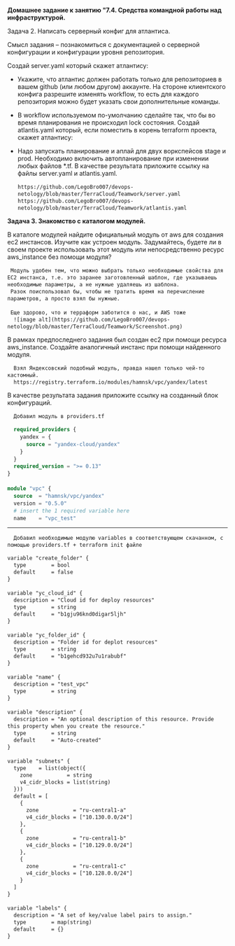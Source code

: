 **Домашнее задание к занятию "7.4. Средства командной работы над инфраструктурой.**

Задача 2. Написать серверный конфиг для атлантиса.

Смысл задания – познакомиться с документацией о серверной конфигурации и конфигурации уровня репозитория.

Создай server.yaml который скажет атлантису:

- Укажите, что атлантис должен работать только для репозиториев в вашем github (или любом другом) аккаунте.
На стороне клиентского конфига разрешите изменять workflow, то есть для каждого репозитория можно будет указать свои дополнительные команды.
- В workflow используемом по-умолчанию сделайте так, что бы во время планирования не происходил lock состояния.
Создай atlantis.yaml который, если поместить в корень terraform проекта, скажет атлантису:

- Надо запускать планирование и аплай для двух воркспейсов stage и prod.
Необходимо включить автопланирование при изменении любых файлов *.tf.
В качестве результата приложите ссылку на файлы server.yaml и atlantis.yaml.

      https://github.com/LegoBro007/devops-netology/blob/master/TerraCloud/Teamwork/server.yaml
      https://github.com/LegoBro007/devops-netology/blob/master/TerraCloud/Teamwork/atlantis.yaml

**Задача 3. Знакомство с каталогом модулей.**

В каталоге модулей найдите официальный модуль от aws для создания ec2 инстансов.
Изучите как устроен модуль. Задумайтесь, будете ли в своем проекте использовать этот модуль или непосредственно ресурс aws_instance без помощи модуля?

     Модуль удобен тем, что можно выбрать только необходимые свойства для EC2 инстанса, т.е. это заранее заготовленный шаблон, где указываешь необходимые параметры, а не нужные удаляешь из шаблона.
     Разок поиспользовал бы, чтобы не тратить время на перечисление параметров, а просто взял бы нужные.
     
     Еще здорово, что и терраформ заботится о нас, и AWS тоже 
      ![image alt](https://github.com/LegoBro007/devops-netology/blob/master/TerraCloud/Teamwork/Screenshot.png)
В рамках предпоследнего задания был создан ec2 при помощи ресурса aws_instance. Создайте аналогичный инстанс при помощи найденного модуля.

      Взял Яндексовский подобный модуль, правда нашел только чей-то кастомный.
      https://registry.terraform.io/modules/hamnsk/vpc/yandex/latest


В качестве результата задания приложите ссылку на созданный блок конфигураций.

      Добавил модуль в providers.tf
````terraform {
  required_providers {
    yandex = {
      source = "yandex-cloud/yandex"
    }
  }
  required_version = ">= 0.13"
}

module "vpc" {
  source  = "hamnsk/vpc/yandex"
  version = "0.5.0"
  # insert the 1 required variable here
  name    = "vpc_test"
  ````
  
  
  
  -------------------------------------------------------------------

      Добавил необходимые модулю variables в соответствующем скачанном, с помощью providers.tf + terraform init файле
````
variable "create_folder" {
  type        = bool
  default     = false
}

variable "yc_cloud_id" {
  description = "Cloud id for deploy resources"
  type        = string
  default     = "b1gju96knd0digar5ljh"
}

variable "yc_folder_id" {
  description = "Folder id for deplot resources"
  type        = string
  default     = "b1gehcd932u7u1rabubf"
}

variable "name" {
  description = "test_vpc"
  type        = string
}

variable "description" {
  description = "An optional description of this resource. Provide this property when you create the resource."
  type        = string
  default     = "Auto-created"
}

variable "subnets" {
  type    = list(object({
    zone           = string
    v4_cidr_blocks = list(string)
  }))
  default = [
    {
      zone           = "ru-central1-a"
      v4_cidr_blocks = ["10.130.0.0/24"]
    },
    {
      zone           = "ru-central1-b"
      v4_cidr_blocks = ["10.129.0.0/24"]
    },
    {
      zone           = "ru-central1-c"
      v4_cidr_blocks = ["10.128.0.0/24"]
    }
  ]
}

variable "labels" {
  description = "A set of key/value label pairs to assign."
  type        = map(string)
  default     = {}
}

````
